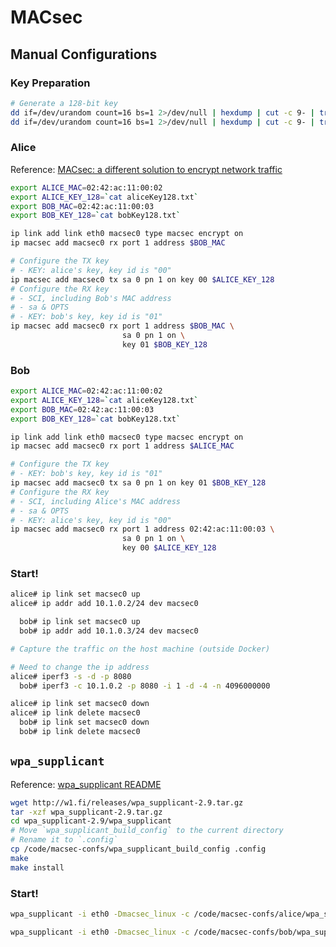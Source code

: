 MACsec
===

## Manual Configurations

### Key Preparation

```bash
# Generate a 128-bit key
dd if=/dev/urandom count=16 bs=1 2>/dev/null | hexdump | cut -c 9- | tr -d ' \n' > aliceKey128.txt
dd if=/dev/urandom count=16 bs=1 2>/dev/null | hexdump | cut -c 9- | tr -d ' \n' > bobKey128.txt
```

### Alice

Reference: [MACsec: a different solution to encrypt network traffic](https://developers.redhat.com/blog/2016/10/14/macsec-a-different-solution-to-encrypt-network-traffic/)

```bash
export ALICE_MAC=02:42:ac:11:00:02
export ALICE_KEY_128=`cat aliceKey128.txt`
export BOB_MAC=02:42:ac:11:00:03
export BOB_KEY_128=`cat bobKey128.txt`

ip link add link eth0 macsec0 type macsec encrypt on
ip macsec add macsec0 rx port 1 address $BOB_MAC

# Configure the TX key
# - KEY: alice's key, key id is "00"
ip macsec add macsec0 tx sa 0 pn 1 on key 00 $ALICE_KEY_128
# Configure the RX key
# - SCI, including Bob's MAC address
# - sa & OPTS
# - KEY: bob's key, key id is "01"
ip macsec add macsec0 rx port 1 address $BOB_MAC \
                         sa 0 pn 1 on \
                         key 01 $BOB_KEY_128
```

### Bob

```bash
export ALICE_MAC=02:42:ac:11:00:02
export ALICE_KEY_128=`cat aliceKey128.txt`
export BOB_MAC=02:42:ac:11:00:03
export BOB_KEY_128=`cat bobKey128.txt`

ip link add link eth0 macsec0 type macsec encrypt on
ip macsec add macsec0 rx port 1 address $ALICE_MAC

# Configure the TX key
# - KEY: bob's key, key id is "01"
ip macsec add macsec0 tx sa 0 pn 1 on key 01 $BOB_KEY_128
# Configure the RX key
# - SCI, including Alice's MAC address
# - sa & OPTS
# - KEY: alice's key, key id is "00"
ip macsec add macsec0 rx port 1 address 02:42:ac:11:00:03 \
                         sa 0 pn 1 on \
                         key 00 $ALICE_KEY_128
```

### Start!

```bash
alice# ip link set macsec0 up
alice# ip addr add 10.1.0.2/24 dev macsec0

  bob# ip link set macsec0 up
  bob# ip addr add 10.1.0.3/24 dev macsec0

# Capture the traffic on the host machine (outside Docker)

# Need to change the ip address
alice# iperf3 -s -d -p 8080
  bob# iperf3 -c 10.1.0.2 -p 8080 -i 1 -d -4 -n 4096000000

alice# ip link set macsec0 down
alice# ip link delete macsec0
  bob# ip link set macsec0 down
  bob# ip link delete macsec0
```

## `wpa_supplicant`

Reference: [wpa_supplicant README](http://w1.fi/cgit/hostap/plain/wpa_supplicant/README)

```bash
wget http://w1.fi/releases/wpa_supplicant-2.9.tar.gz
tar -xzf wpa_supplicant-2.9.tar.gz
cd wpa_supplicant-2.9/wpa_supplicant
# Move `wpa_supplicant_build_config` to the current directory
# Rename it to `.config`
cp /code/macsec-confs/wpa_supplicant_build_config .config
make
make install
```

### Start!

```bash
wpa_supplicant -i eth0 -Dmacsec_linux -c /code/macsec-confs/alice/wpa_supplicant.conf

wpa_supplicant -i eth0 -Dmacsec_linux -c /code/macsec-confs/bob/wpa_supplicant.conf
```
